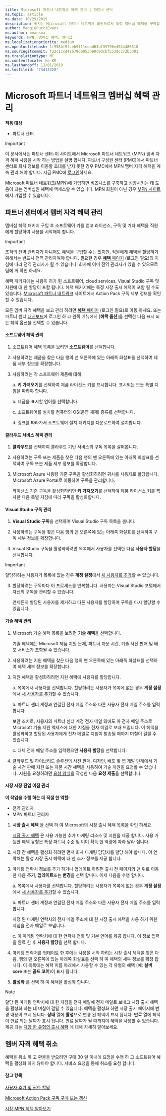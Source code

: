 ```yaml
---
title: Microsoft 파트너 네트워크 혜택 관리 | 파트너 센터
ms.topic: article
ms.date: 10/29/2019
description: 귀사는 Microsoft 파트너 네트워크 회원으로서 특정 멤버십 혜택을 구매할 자격이 있습니다. 파트너 센터에서 멤버 자격 혜택을 활성화 하 고 관리 하는 방법을 설명 합니다.
author: MaggiePucciEvans
ms.author: evansma
keywords: MPN, 멤버십 혜택, 멤버십
ms.localizationpriority: medium
ms.openlocfilehash: 1f958bf9fceb9f11edbd63b139796e4944486310
ms.sourcegitcommit: f32c1ccd42b7966053b60c0dcbf553dcc72b3d01
ms.translationtype: MT
ms.contentlocale: ko-KR
ms.lasthandoff: 11/01/2019
ms.locfileid: "73413328"
---
```

# <a name="manage-your-microsoft-partner-network-membership-benefits"></a>Microsoft 파트너 네트워크 멤버십 혜택 관리

**적용 대상**

-  파트너 센터

>[!IMPORTANT]
>이 문서에서는 파트너 센터-이 사이트에서 Microsoft 파트너 네트워크 (MPN) 멤버 자격 혜택 사용을 시작 하는 방법을 설명 합니다. 파트너 구성원 센터 (PMC)에서 파트너 센터로 회사 정보를 이동할 초대를 받지 못한 경우 PMC에서 MPN 멤버 자격 혜택을 계속 관리 해야 합니다. 지금 PMC에 [로그인](https://partner.microsoft.com/_login?authType=OpenIdConnect)하세요.

Microsoft 파트너 네트워크(MPN)에 가입하면 비즈니스를 구축하고 성장시키는 데 도움이 되는 멤버십원 혜택에 액세스할 수 있습니다. MPN 회원이 아닌 경우 [MPN 사이트](https://partner.microsoft.com/membership)에서 가입할 수 있습니다.


## <a name="manage-your-membership-benefits-in-the-partner-center"></a>파트너 센터에서 멤버 자격 혜택 관리

멤버십 혜택 패키지 구입 후 소프트웨어 키를 얻고 라이선스, 구독 및 기타 혜택을 직원에게 할당하여 사용을 시작해야 합니다. 

>[!IMPORTANT]
>조직의 전역 관리자가 아니어도 혜택을 구입할 수는 있지만, 직원에게 혜택을 할당하기 위해서는 반드시 전역 관리자여야 합니다. 필요한 경우 [ **혜택** 페이지](https://partnercenter.microsoft.com/pcv/partnership/benefits) (로그인 필요)의 지침에 따라 전역 관리자가 될 수 있습니다. 회사에 이미 전역 관리자가 있을 수 있으므로 팀에 게 확인 하세요.

혜택 패키지에는 사용이 허가 된 소프트웨어, cloud services, Visual Studio 구독 및 지원에 대 한 할당이 포함 됩니다. 혜택 패키지에는 특정 시장 출시 혜택이 포함 될 수도 있습니다. [Microsoft 파트너 네트워크](https://partner.microsoft.com/membership/internal-use-software) 사이트에서 Action Pack 구독 세부 정보를 확인할 수 있습니다.  

모든 멤버 자격 혜택을 보고 관리 하려면 [ **혜택** 페이지](https://partnercenter.microsoft.com/pcv/partnership/benefits) (로그인 필요)로 이동 하세요. 또는 파트너 센터 [대시보드](https://docs.microsoft.com/en-us/partner-center/)에 로그인 하 고 왼쪽 메뉴에서 [**혜택 옵션**]을 선택한 다음 표시 되는 혜택 옵션을 선택할 수 있습니다.  

#### <a name="manage-software-benefits"></a>소프트웨어 혜택 관리

1.  소프트웨어 혜택 목록을 보려면 **소프트웨어**를 선택합니다. 

2.  사용하려는 제품을 찾은 다음 행의 맨 오른쪽에 있는 아래쪽 화살표를 선택하여 제품 세부 정보를 확장합니다. 

3. 사용하려는 각 소프트웨어 제품에 대해:

    a. **키 가져오기**를 선택하여 제품 라이선스 키를 표시합니다. 표시되는 모든 특별 지침을 따라야 합니다.

    b. 제품을 표시할 언어를 선택합니다.

    c. 소프트웨어를 설치할 컴퓨터의 OS(운영 체제) 종류를 선택합니다.

    d. 링크를 따라가서 소프트웨어 설치 패키지를 다운로드하여 설치합니다.


#### <a name="manage-cloud-services-benefits"></a>클라우드 서비스 혜택 관리

1. **클라우드**를 선택하여 클라우드 기반 서비스의 구독 목록을 살펴봅니다.

2. 사용하려는 구독 또는 제품을 찾은 다음 행의 맨 오른쪽에 있는 아래쪽 화살표를 선택하여 구독 또는 제품 세부 정보를 확장합니다. 

3. Microsoft Azure 사용량 기준 구독을 활성화하려면 귀사를 사용자로 할당합니다. Microsoft Azure Portal로 이동하여 구독을 관리합니다.

    라이선스 기준 구독을 활성화하려면 **키 가져오기**를 선택하여 제품 라이선스 키를 복사한 다음 특별 지침에 따라 구독을 활성화합니다.  


#### <a name="manage-visual-studio-subscriptions"></a>Visual Studio 구독 관리

1. **Visual Studio 구독**을 선택하여 Visual Studio 구독 목록을 봅니다. 

2. 사용하려는 구독을 찾은 다음 행의 맨 오른쪽에 있는 아래쪽 화살표를 선택하여 구독 세부 정보를 확장합니다. 

3. Visual Studio 구독을 활성화하려면 목록에서 사용자를 선택한 다음 **사용자 할당**을 선택합니다. 

> [!IMPORTANT]  
> 할당하려는 사용자가 목록에 없는 경우 **계정 설정**에서 [새 사용자를 추가](create-user-accounts-and-set-permissions.md)할 수 있습니다.

3. 할당하려는 구독마다 이 프로세스를 반복합니다. 사용자는 Visual Studio 포털에서 자신의 구독을 관리할 수 있습니다. 

    언제든지 할당된 사용자를 제거하고 다른 사용자를 할당하여 구독을 다시 할당할 수 있습니다. 


#### <a name="manage-technical-benefits"></a>기술 혜택 관리

1. Microsoft 기술 혜택 목록을 보려면 **기술 혜택**을 선택합니다.

    기술 혜택에는 Microsoft 제품 지원 문제, 파트너 자문 시간, 기술 사전 판매 및 배포 서비스가 포함될 수 있습니다.   

2. 사용하려는 지원 혜택을 찾은 다음 행의 맨 오른쪽에 있는 아래쪽 화살표를 선택하여 혜택 세부 정보를 확장합니다. 

3. 지원 혜택을 활성화하려면 지원 혜택에 사용자를 할당합니다. 
   
    a.  목록에서 사용자를 선택합니다. 할당하려는 사용자가 목록에 없는 경우 **계정 설정**에서 [새 사용자를 추가](create-user-accounts-and-set-permissions.md)할 수 있습니다.

    b.  파트너 센터 계정과 연결된 전자 메일 주소와 다른 사용자 전자 메일 주소를 입력합니다. 
    
    보안 조치로, 사용자의 파트너 센터 계정 전자 메일 외에도 이 전자 메일 주소로 Microsoft 기술 지원 액세스에 대한 지침을 전자 메일로 보내 드립니다. 이 혜택을 활성화하고 할당된 사용자에게 전자 메일로 지침이 발송될 때까지 며칠이 걸릴 수 있습니다.    
    
    c.  대체 전자 메일 주소를 입력했으면 **사용자 할당**을 선택합니다. 

4. 클라우드 및 하이브리드 솔루션의 사전 판매, 디자인, 배포 및 앱 개발 단계에서 기술 사전 판매 지원 또는 자문 시간 혜택을 사용하여 기술 지원을 요청할 수 있습니다. 지원을 요청하려면 [요청 양식](https://partnercenter.microsoft.com/pcv/partnership/benefits/createadvisoryhoursservicerequest
)을 작성한 다음 **요청 제출**을 선택합니다.

#### <a name="manage-go-to-market-benefits"></a>시장 시장 진입 이점 관리

**이 작업을 수행 하는 데 적절 한 역할:**

- 전역 관리자
- MPN 파트너 관리자

1. **시장 출시 혜택** 을 선택 하 여 Microsoft의 시장 출시 혜택 목록을 확인 하세요.

    [시장 출시 혜택](mpn-learn-about-go-to-market-benefits.md) 은 사용 가능한 추가 마케팅 리소스 및 지원을 제공 합니다. 사용 가능한 혜택 유형은 특정 파트너 수준 및 이미 획득 한 역량에 따라 달라 집니다.

2. 시장 간 혜택을 활성화 하려면 먼저 회사 마케팅 담당자를 할당 해야 합니다. 이 연락처는 활성 시장 출시 혜택에 대 한 추가 정보를 제공 합니다.

3. 마케팅 연락처 정보를 추가 하거나 업데이트 하려면 출시 전 페이지의 맨 위로 이동한 다음 **추가**, **업데이트**또는 **변경**을 선택 합니다. 이제 다음을 수행 합니다.  
   
    a.  목록에서 사용자를 선택합니다. 할당하려는 사용자가 목록에 없는 경우 **계정 설정**에서 [새 사용자를 추가](create-user-accounts-and-set-permissions.md)할 수 있습니다.

    b.  파트너 센터 계정과 연결된 전자 메일 주소와 다른 사용자 전자 메일 주소를 입력합니다. 
    
    지정 된 마케팅 연락처의 전자 메일 주소에 대 한 시장 출시 혜택을 사용 하기 위한 지침을 전자 메일로 보냅니다. 
    
    c.  이 마케팅 연락처에 대 한 연락처 전화 및 기본 언어를 제공 합니다. 이 정보 입력을 완료 한 후 **사용자 할당**을 선택 합니다. 

4. 마케팅 연락처를 업데이트 한 후에는 사용을 시작 하려는 시장 출시 혜택을 찾은 다음, 행의 맨 오른쪽에 있는 아래쪽 화살표를 선택 하 여 혜택의 세부 정보를 확장 합니다. 이 목록에는 혜택 이름 아래에서 사용할 수 있는 각 유형의 혜택 (예: **실버 core** 또는 **골드 코어**)이 표시 됩니다.

5. **활성화** 를 선택 하 여 혜택을 활성화 합니다.

> [!NOTE]
>할당 된 마케팅 연락처에 대 한 지침을 전자 메일에 전자 메일로 보내고 시장 출시 혜택을 활성화 하는 데 며칠이 걸릴 수 있습니다. 혜택을 활성화 하면 시장 출시 페이지에 변경 내용이 표시 됩니다. **상태** 열에 **활성**으로 변경 된 혜택이 표시 됩니다. **만료** 열에 혜택이 만료 되는 날짜가 표시 됩니다. 만료 날짜가 될 때까지이 혜택을 사용할 수 있습니다. 제공 되는 [다양 한 유형의 출시 혜택](mpn-learn-about-go-to-market-benefits.md) 에 대해 자세히 알아보세요.  


## <a name="cancel-a-membership-benefit"></a>멤버 자격 혜택 취소

혜택을 취소 하 고 환불을 받으려면 구매 30 일 이내에 요청을 수행 하 고 소프트웨어 혜택을 활성화 하지 않아야 합니다. 서비스 요청을 통해 취소를 요청 합니다.


#### <a name="see-also"></a>참고 항목

[사용자 추가 및 권한 할당](create-user-accounts-and-set-permissions.md)

[Microsoft Action Pack 구독 구매 또는 갱신](mpn-get-action-pack.md)

[시장 MPN 혜택 알아보기](mpn-learn-about-go-to-market-benefits.md)
